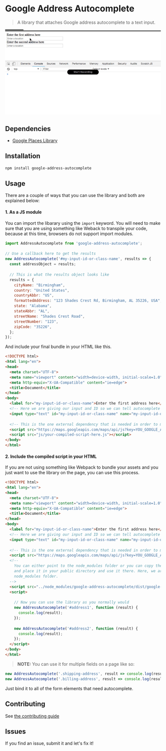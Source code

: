 # Google Address Autocomplete
> A library that attaches Google address autocomplete to a text input.

![screenshot](screenshot.gif)

## Dependencies
- [Google Places Library](https://maps.googleapis.com/maps/api/js?key=YOU_GOOGLE_API_KEY_GOES_HERE&libraries=places)

## Installation
```bash
npm install google-address-autocomplete
```

## Usage
There are a couple of ways that you can use the library and both are explained below:

#### 1. As a JS module
You can import the libarary using the `import` keyword. You will need to make sure that you are using something like Weback to transpile your code, because at this time, browsers do not support import modules.

```JavaScript
import AddressAutocomplete from 'google-address-autocomplete';

// Use a callback here to get the results
new AddressAutocomplete('#my-input-id-or-class-name', results => {
  const addressObject = results;

  // This is what the results object looks like
  results = {
    cityName: "Birmingham",
    country: "United States",
    countryAbbr: "US",
    formattedAddress: "123 Shades Crest Rd, Birmingham, AL 35226, USA",
    state: "Alabama",
    stateAbbr: "AL",
    streetName: "Shades Crest Road",
    streetNumber: "123",
    zipCode: "35226",
  };
});
```
And include your final bundle in your HTML like this.
```HTML
<!DOCTYPE html>
<html lang="en">
<head>
  <meta charset="UTF-8">
  <meta name="viewport" content="width=device-width, initial-scale=1.0">
  <meta http-equiv="X-UA-Compatible" content="ie=edge">
  <title>Document</title>
</head>
<body>
  <label for="my-input-id-or-class-name">Enter the first address here</label>
  <!-- Here we are giving our input and ID so we can tell autocomplete where to work -->
  <input type="text" id="my-input-id-or-class-name" name="my-input-id-or-class-name" />

  <!-- This is the one external dependency that is needed in order to make this package work -->
  <script src="https://maps.googleapis.com/maps/api/js?key=YOU_GOOGLE_API_KEY_GOES_HERE&libraries=places"></script>
  <script src="js/your-compiled-script-here.js"></script>
</body>
</html>
```

#### 2. Include the compiled script in your HTML
If you are not using something like Webpack to bundle your assets and you just want to use the library on the page, you can use this process.
```HTML
<!DOCTYPE html>
<html lang="en">
<head>
  <meta charset="UTF-8">
  <meta name="viewport" content="width=device-width, initial-scale=1.0">
  <meta http-equiv="X-UA-Compatible" content="ie=edge">
  <title>Document</title>
</head>
<body>
  <label for="my-input-id-or-class-name">Enter the first address here</label>
  <!-- Here we are giving our input and ID so we can tell autocomplete where to work -->
  <input type="text" id="my-input-id-or-class-name" name="my-input-id-or-class-name" />

  <!-- This is the one external dependency that is needed in order to make this package work -->
  <script src="https://maps.googleapis.com/maps/api/js?key=YOU_GOOGLE_API_KEY_GOES_HERE&libraries=places"></script>
  <!-- 
    You can either point to the node_modules folder or you can copy the file from the node_modules 
    and place it in your public directory and use it there. Here, we are pointing to the
    node_modules folder.
  -->
  <script src="../node_modules/google-address-autocomplete/dist/google-address-autocomplete.min.js"></script>
  <script>
    
    // Now you can use the library as you normally would
    new AddressAutocomplete('#address1', function (result) {
      console.log(result);
    });

    new AddressAutocomplete('#address2', function (result) {
      console.log(result);
    });
  </script>
</body>
</html>
```
> **NOTE:** You can use it for multiple fields on a page like so:
```JavaScript
new AddressAutocomplete('.shipping-address', result => console.log(result));
new AddressAutocomplete('.billing-address', result => console.log(result));
```
Just bind it to all of the form elements that need autocomplete.
## Contributing
See [the contributing guide](./CONTRIBUTING.md)

## Issues
If you find an issue, submit it and let's fix it!
